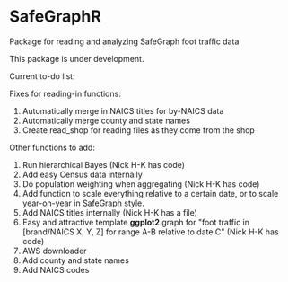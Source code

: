 # SafeGraphR
Package for reading and analyzing SafeGraph foot traffic data

This package is under development.

Current to-do list:

Fixes for reading-in functions:

1. Automatically merge in NAICS titles for by-NAICS data
2. Automatically merge county and state names
3. Create read_shop for reading files as they come from the shop

Other functions to add:
1. Run hierarchical Bayes (Nick H-K has code)
2. Add easy Census data internally
3. Do population weighting when aggregating (Nick H-K has code)
4. Add function to scale everything relative to a certain date, or to scale year-on-year in SafeGraph style.
5. Add NAICS titles internally (Nick H-K has a file)
6. Easy and attractive template **ggplot2** graph for "foot traffic in [brand/NAICS X, Y, Z] for range A-B relative to date C" (Nick H-K has code)
7. AWS downloader
8. Add county and state names
9. Add NAICS codes
